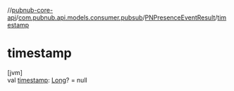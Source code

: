 //[pubnub-core-api](../../../index.md)/[com.pubnub.api.models.consumer.pubsub](../index.md)/[PNPresenceEventResult](index.md)/[timestamp](timestamp.md)

# timestamp

[jvm]\
val [timestamp](timestamp.md): [Long](https://kotlinlang.org/api/latest/jvm/stdlib/kotlin/-long/index.html)? = null

